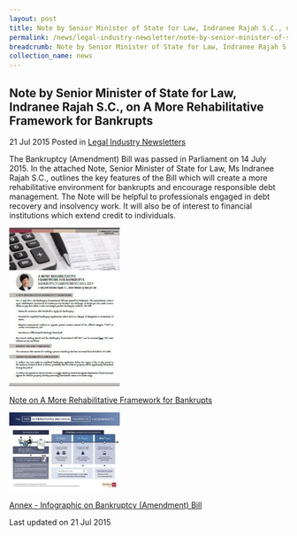 ```yaml
---
layout: post
title: Note by Senior Minister of State for Law, Indranee Rajah S.C., on A More Rehabilitative Framework for Bankrupts
permalink: /news/legal-industry-newsletter/note-by-senior-minister-of-state-for-law--indranee-rajah-s-c---o/
breadcrumb: Note by Senior Minister of State for Law, Indranee Rajah S.C., on A More Rehabilitative Framework for Bankrupts
collection_name: news
---
```


<style>
  .image {width: 200px;}
  .image img {max-width: 100%;}
</style>

Note by Senior Minister of State for Law, Indranee Rajah S.C., on A More Rehabilitative Framework for Bankrupts
---

21 Jul 2015 Posted in [Legal Industry Newsletters](/news/legal-industry-newsletters/)

The Bankruptcy (Amendment) Bill was passed in Parliament on 14 July 2015. In the attached Note, Senior Minister of State for Law, Ms Indranee Rajah S.C., outlines the key features of the Bill which will create a more rehabilitative environment for bankrupts and encourage responsible debt management. The Note will be helpful to professionals engaged in debt recovery and insolvency work. It will also be of interest to financial institutions which extend credit to individuals. 

<div class="image">
  <a href="/files/NotebySMSonAMoreRehabilitativeFrameworkforBankrupts.pdf/"><img src="/images/1437459533821.jpg/"></a>
</div>

<a href="/files/NotebySMSonAMoreRehabilitativeFrameworkforBankrupts.pdf/">Note on A More Rehabilitative Framework for Bankrupts</a>

<div class="image">
  <a href="/files/Annex.pdf/"><img src="/images/1437474539181.jpg/"></a>
</div>

<a href="/files/Annex.pdf/">Annex - Infographic on Bankruptcy (Amendment) Bill</a>

<p class="right-side-updated">Last updated on 21 Jul 2015</p>
